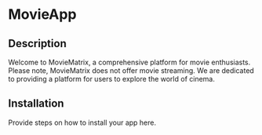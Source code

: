 # MovieApp

## Description

Welcome to MovieMatrix, a comprehensive platform for movie enthusiasts. Please note, MovieMatrix does not offer movie streaming. We are dedicated to providing a platform for users to explore the world of cinema.

## Installation

Provide steps on how to install your app here.
